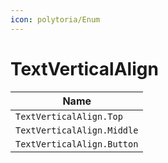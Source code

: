 ```yaml
---
icon: polytoria/Enum
---
```


# TextVerticalAlign
| Name |
| --- |
| `TextVerticalAlign.Top` |
| `TextVerticalAlign.Middle` |
| `TextVerticalAlign.Button` |